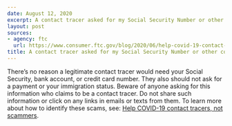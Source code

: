 ```yaml
---
date: August 12, 2020
excerpt: A contact tracer asked for my Social Security Number or other confidential information...
layout: post
sources:
- agency: ftc
  url: https://www.consumer.ftc.gov/blog/2020/06/help-covid-19-contact-tracers-not-scammers
title: A contact tracer asked for my Social Security Number or other confidential information. Should I share it?
---
```


There’s no reason a legitimate contact tracer would need your Social Security, bank account, or credit card number. They also should not ask for a payment or your immigration status. Beware of anyone asking for this information who claims to be a contact tracer. Do not share such information or click on any links in emails or texts from them. To learn more about how to identify these scams, see: [Help COVID-19 contact tracers, not scammers](https://www.consumer.ftc.gov/blog/2020/06/help-covid-19-contact-tracers-not-scammers).
